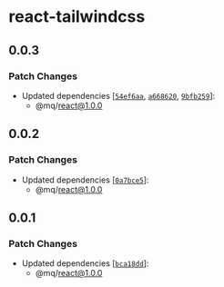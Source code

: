 # react-tailwindcss

## 0.0.3

### Patch Changes

- Updated dependencies [[`54ef6aa`](https://github.com/ethan-heo/mq/commit/54ef6aa99a3baef949b28de327e357feb360cfc9), [`a668620`](https://github.com/ethan-heo/mq/commit/a668620aa31c129fe52989f2a8dd800ff3ef36d2), [`9bfb259`](https://github.com/ethan-heo/mq/commit/9bfb25959f5894dfbb75a236d50501134d32d39d)]:
    - @mq/react@1.0.0

## 0.0.2

### Patch Changes

- Updated dependencies [[`0a7bce5`](https://github.com/ethan-heo/mq/commit/0a7bce5c06b8d0fc1bc63d1a3af75daae52808ab)]:
    - @mq/react@1.0.0

## 0.0.1

### Patch Changes

- Updated dependencies [[`bca18dd`](https://github.com/ethan-heo/mq/commit/bca18ddd78cb9c9f6042f339bb2bded094b09f0a)]:
    - @mq/react@1.0.0
